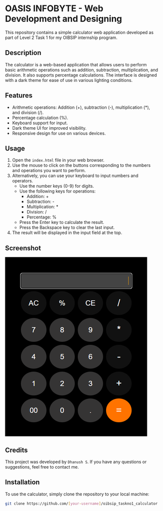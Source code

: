 # OASIS INFOBYTE - Web Development and Designing

This repository contains a simple calculator web application developed as part of Level 2 Task 1 for my OIBSIP internship program.

## Description

The calculator is a web-based application that allows users to perform basic arithmetic operations such as addition, subtraction, multiplication, and division. It also supports percentage calculations. The interface is designed with a dark theme for ease of use in various lighting conditions.

## Features

- Arithmetic operations: Addition (+), subtraction (-), multiplication (*), and division (/).
- Percentage calculation (%).
- Keyboard support for input.
- Dark theme UI for improved visibility.
- Responsive design for use on various devices.

## Usage
1. Open the `index.html` file in your web browser.
2. Use the mouse to click on the buttons corresponding to the numbers and operations you want to perform.
3. Alternatively, you can use your keyboard to input numbers and operators.
   - Use the number keys (0-9) for digits.
   - Use the following keys for operations: 
     - Addition: +
     - Subtraction: -
     - Multiplication: *
     - Division: /
     - Percentage: %
   - Press the Enter key to calculate the result.
   - Press the Backspace key to clear the last input.
4. The result will be displayed in the input field at the top.

## Screenshot

![Calculator Screenshot](cal.png)

## Credits

This project was developed by `Dhanush S`. If you have any questions or suggestions, feel free to contact me.

   
## Installation

To use the calculator, simply clone the repository to your local machine:

```bash
git clone https://github.com/[your-username]/oibsip_taskno1_calculator.git
